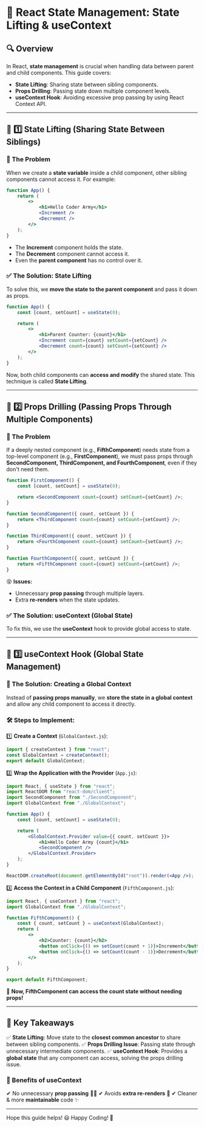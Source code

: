 # 🚀 React State Management: State Lifting & useContext

## 🔍 Overview
In React, **state management** is crucial when handling data between parent and child components. This guide covers:

- **State Lifting**: Sharing state between sibling components.
- **Props Drilling**: Passing state down multiple component levels.
- **useContext Hook**: Avoiding excessive prop passing by using React Context API.

---

## 📌 1️⃣ State Lifting (Sharing State Between Siblings)
### 🎯 The Problem
When we create a **state variable** inside a child component, other sibling components cannot access it. For example:

```jsx
function App() {
    return (
        <>
            <h1>Hello Coder Army</h1>
            <Increment />
            <Decrement />
        </>
    );
}
```

- The **Increment** component holds the state.
- The **Decrement** component cannot access it.
- Even the **parent component** has no control over it.

### ✅ The Solution: State Lifting
To solve this, we **move the state to the parent component** and pass it down as props.

```jsx
function App() {
    const [count, setCount] = useState(0);

    return (
        <>
            <h1>Parent Counter: {count}</h1>
            <Increment count={count} setCount={setCount} />
            <Decrement count={count} setCount={setCount} />
        </>
    );
}
```
Now, both child components can **access and modify** the shared state. This technique is called **State Lifting**.

---

## 📌 2️⃣ Props Drilling (Passing Props Through Multiple Components)
### 🎯 The Problem
If a deeply nested component (e.g., **FifthComponent**) needs state from a top-level component (e.g., **FirstComponent**), we must pass props through **SecondComponent, ThirdComponent, and FourthComponent**, even if they don't need them.

```jsx
function FirstComponent() {
    const [count, setCount] = useState(0);

    return <SecondComponent count={count} setCount={setCount} />;
}

function SecondComponent({ count, setCount }) {
    return <ThirdComponent count={count} setCount={setCount} />;
}

function ThirdComponent({ count, setCount }) {
    return <FourthComponent count={count} setCount={setCount} />;
}

function FourthComponent({ count, setCount }) {
    return <FifthComponent count={count} setCount={setCount} />;
}
```

😵 **Issues:**
- Unnecessary **prop passing** through multiple layers.
- Extra **re-renders** when the state updates.

### ✅ The Solution: useContext (Global State)
To fix this, we use the **useContext** hook to provide global access to state.

---

## 📌 3️⃣ useContext Hook (Global State Management)
### 🎯 The Solution: Creating a Global Context
Instead of **passing props manually**, we **store the state in a global context** and allow any child component to access it directly.

### 🛠 Steps to Implement:
1️⃣ **Create a Context** (`GlobalContext.js`):
```jsx
import { createContext } from "react";
const GlobalContext = createContext();
export default GlobalContext;
```

2️⃣ **Wrap the Application with the Provider** (`App.js`):
```jsx
import React, { useState } from "react";
import ReactDOM from "react-dom/client";
import SecondComponent from "./SecondComponent";
import GlobalContext from "./GlobalContext";

function App() {
    const [count, setCount] = useState(0);

    return (
        <GlobalContext.Provider value={{ count, setCount }}>
            <h1>Hello Coder Army {count}</h1>
            <SecondComponent />
        </GlobalContext.Provider>
    );
}

ReactDOM.createRoot(document.getElementById("root")).render(<App />);
```

3️⃣ **Access the Context in a Child Component** (`FifthComponent.js`):
```jsx
import React, { useContext } from "react";
import GlobalContext from "./GlobalContext";

function FifthComponent() {
    const { count, setCount } = useContext(GlobalContext);
    return (
        <>
            <h2>Counter: {count}</h2>
            <button onClick={() => setCount(count + 1)}>Increment</button>
            <button onClick={() => setCount(count - 1)}>Decrement</button>
        </>
    );
}

export default FifthComponent;
```

🚀 **Now, FifthComponent can access the count state without needing props!**

---

## 🎯 Key Takeaways
✅ **State Lifting**: Move state to the **closest common ancestor** to share between sibling components.
✅ **Props Drilling Issue**: Passing state through unnecessary intermediate components.
✅ **useContext Hook**: Provides a **global state** that any component can access, solving the props drilling issue.

### 🎉 Benefits of useContext
✔ No unnecessary **prop passing** 🙅‍♂️
✔ Avoids **extra re-renders** 🎯
✔ Cleaner & more **maintainable** code ✨

---
Hope this guide helps! 😃 Happy Coding! 🚀

